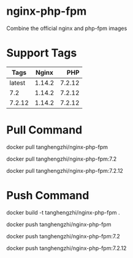 # nginx-php-fpm

Combine the official nginx and php-fpm images

# Support Tags

|  Tags   |  Nginx  |  PHP   |
|---------|:-------:|-------:|
| latest  | 1.14.2  | 7.2.12 |
| 7.2     | 1.14.2  | 7.2.12 |
| 7.2.12  | 1.14.2  | 7.2.12 |

# Pull Command

docker pull tanghengzhi/nginx-php-fpm

docker pull tanghengzhi/nginx-php-fpm:7.2

docker pull tanghengzhi/nginx-php-fpm:7.2.12

# Push Command

docker build -t tanghengzhi/nginx-php-fpm .

docker push tanghengzhi/nginx-php-fpm

docker push tanghengzhi/nginx-php-fpm:7.2

docker push tanghengzhi/nginx-php-fpm:7.2.12
